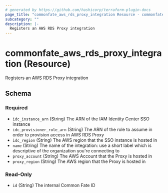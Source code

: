 ```yaml
---
# generated by https://github.com/hashicorp/terraform-plugin-docs
page_title: "commonfate_aws_rds_proxy_integration Resource - commonfate"
subcategory: ""
description: |-
  Registers an AWS RDS Proxy integration
---
```


# commonfate_aws_rds_proxy_integration (Resource)

Registers an AWS RDS Proxy integration



<!-- schema generated by tfplugindocs -->
## Schema

### Required

- `idc_instance_arn` (String) The ARN of the IAM Identity Center SSO instance
- `idc_provisioner_role_arn` (String) The ARN of the role to assume in order to provision access in AWS RDS Proxy
- `idc_region` (String) The AWS region that the SSO instance is hosted in
- `name` (String) The name of the integration: use a short label which is descriptive of the organization you're connecting to
- `proxy_account` (String) The AWS Account that the Proxy is hosted in
- `proxy_region` (String) The AWS region that the Proxy is hosted in

### Read-Only

- `id` (String) The internal Common Fate ID


